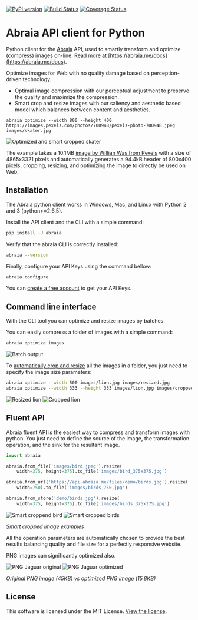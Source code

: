 [![PyPI version](https://badge.fury.io/py/abraia.svg)](https://badge.fury.io/py/abraia)
[![Build Status](https://travis-ci.org/abraia/abraia-python.svg)](https://travis-ci.org/abraia/abraia-python)
[![Coverage Status](https://coveralls.io/repos/github/abraia/abraia-python/badge.svg)](https://coveralls.io/github/abraia/abraia-python)

# Abraia API client for Python

Python client for the [Abraia](https://abraia.me) API, used to smartly
transform and optimize (compress) images on-line. Read more at
[https://abraia.me/docs](https://abraia.me/docs).

Optimize images for Web with no quality damage based on perception-driven
technology.

* Optimal image compression with our perceptual adjustment to preserve the
quality and maximize the compression.
* Smart crop and resize images with our saliency and aesthetic based model
which balances between content and aesthetics.

```
abraia optimize --width 800 --height 400 https://images.pexels.com/photos/700948/pexels-photo-700948.jpeg images/skater.jpg
```

![Optimized and smart cropped skater](https://github.com/abraia/abraia-python/raw/master/images/skater.jpg)

The example takes a 10.1MB [image by Willian Was from Pexels](https://www.pexels.com/photo/f-s-flip-700948/)
with a size of 4865x3321 pixels and automatically generates a 94.4kB header of
800x400 pixels, cropping, resizing, and optimizing the image to directly be
used on Web.

## Installation

The Abraia python client works in Windows, Mac, and Linux with Python 2 and 3
(python>=2.6.5).

Install the API client and the CLI with a simple command:

```sh
pip install -U abraia
```

Verify that the abraia CLI is correctly installed:

```sh
abraia --version
```

Finally, configure your API Keys using the command bellow:

```sh
abraia configure
```

You can [create a free account](https://abraia.me/login) to get your API Keys.

## Command line interface

With the CLI tool you can optimize and resize images by batches.

You can easily compress a folder of images with a simple command:

```sh
abraia optimize images
```

![Batch output](https://github.com/abraia/abraia-python/raw/master/images/batch_output.png)

To [automatically crop and resize](https://abraia.me/docs/smart-cropping) all
the images in a folder, you just need to specify the image size parameters:

```sh
abraia optimize --width 500 images/lion.jpg images/resized.jpg
abraia optimize --width 333 --height 333 images/lion.jpg images/cropped.jpg
```

![Resized lion](https://github.com/abraia/abraia-python/raw/master/images/resized.jpg)
![Cropped lion](https://github.com/abraia/abraia-python/raw/master/images/cropped.jpg)

## Fluent API

Abraia fluent API is the easiest way to compress and transform images with
python. You just need to define the source of the image, the transformation
operation, and the sink for the resultant image.

```python
import abraia

abraia.from_file('images/bird.jpeg').resize(
    width=375, height=375).to_file('images/bird_375x375.jpg')

abraia.from_url('https://api.abraia.me/files/demo/birds.jpg').resize(
    width=750).to_file('images/birds_750.jpg')

abraia.from_store('demo/birds.jpg').resize(
    width=375, height=375).to_file('images/birds_375x375.jpg')
```

![Smart croppend bird](https://github.com/abraia/abraia-python/raw/master/images/bird_375x375.jpeg)
![Smart cropped birds](https://github.com/abraia/abraia-python/raw/master/images/birds_375x375.jpg)

*Smart cropped image examples*

All the operation parameters are automatically chosen to provide the best
results balancing quality and file size for a perfectly responsive website.

PNG images can significantly optimized also.

![PNG Jaguar original](https://github.com/abraia/abraia-python/raw/master/images/jaguar.png)
![PNG Jaguar optimized](https://github.com/abraia/abraia-python/raw/master/images/jaguar_o.png)

*Original PNG image (45KB) vs optimized PNG image (15.8KB)*

## License

This software is licensed under the MIT License. [View the license](LICENSE).
